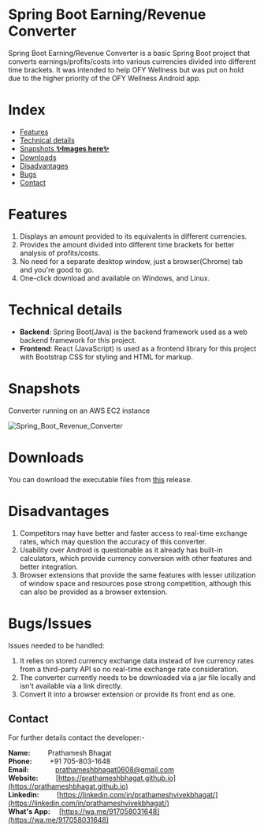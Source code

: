 # Spring Boot Earning/Revenue Converter
Spring Boot Earning/Revenue Converter is a basic Spring Boot project that converts earnings/profits/costs into various currencies divided into different time brackets. It was intended to help OFY Wellness but was put on hold due to the higher priority of the OFY Wellness Android app.  

# Index
- [Features](#Features)
- [Technical details](#Technical-details)
- [Snapshots **✨Images here✨** ](#Snapshots) 
- [Downloads](#Downloads)
- [Disadvantages](#Disadvantages)
- [Bugs](#Bugs/Issues)
- [Contact](#Contact)

# Features
1. Displays an amount provided to its equivalents in different currencies.
2. Provides the amount divided into different time brackets for better analysis of profits/costs.
3. No need for a separate desktop window, just a browser(Chrome) tab and you're good to go.
4. One-click download and available on Windows, and Linux.

# Technical details
- **Backend**: Spring Boot(Java) is the backend framework used as a web backend framework for this project.
- **Frontend**: React (JavaScript) is used as a frontend library for this project with Bootstrap CSS for styling and HTML for markup.

# Snapshots
Converter running on an AWS EC2 instance  
  
![Spring_Boot_Revenue_Converter](https://github.com/PrathameshBhagat/Spring-Earning-Revenue-Converter/assets/90595097/d81c4d31-ce84-4383-a17d-6549c47a5c29)

# Downloads
You can download the executable files from [this](https://github.com/PrathameshBhagat/Spring-Earning-Revenue-Converter/releases/tag/0.0.1) release.

# Disadvantages
1. Competitors may have better and faster access to real-time exchange rates, which may question the accuracy of this converter.
2. Usability over Android is questionable as it already has built-in calculators, which provide currency conversion with other features and better integration.
3. Browser extensions that provide the same features with lesser utilization of window space and resources pose strong competition, although this can also be provided as a browser extension.

# Bugs/Issues
Issues needed to be handled:
1. It relies on stored currency exchange data instead of live currency rates from a third-party API so no real-time exchange rate consideration.
2. The converter currently needs to be downloaded via a jar file locally and isn't available via a link directly.
3. Convert it into a browser extension or provide its front end as one.

## Contact 
For further details contact the developer:-  
   
**Name:**&emsp; &emsp; Prathamesh Bhagat  
**Phone:**&emsp; &emsp; +91 705-803-1648  
**Email:**&emsp; &emsp; &emsp; [prathameshbhagat0608@gmail.com](mailto:prathameshbhagat0608@gmail.com)  
**Website:**&emsp; &emsp; [https://prathameshbhagat.github.io](https://prathameshbhagat.github.io)  
**Linkedin:**&emsp; &emsp; [https://linkedin.com/in/prathameshvivekbhagat/](https://linkedin.com/in/prathameshvivekbhagat/)    
**What's App:**&emsp; [https://wa.me/917058031648](https://wa.me/917058031648)

